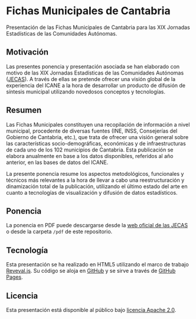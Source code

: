 # Fichas Municipales de Cantabria

Presentación de las Fichas Municipales de Cantabria para las XIX Jornadas Estadísticas de las Comunidades Autónomas. 

Motivación
----------
Las presentes ponencia y presentación asociada se han elaborado con motivo de las XIX Jornadas Estadísticas de las Comunidades Autónomas ([JECAS](http://jecas.es)). A través de ellas se pretende ofrecer una visión global de la experiencia del ICANE a la hora de desarrollar un producto de difusión de síntesis municipal utilizando novedosos conceptos y tecnologías.

Resumen
-------
Las Fichas Municipales constituyen una recopilación de información a nivel municipal, procedente de diversas fuentes (INE, INSS, Consejerías del Gobierno de Cantabria, etc.), que trata de ofrecer una visión general sobre las características socio-demográficas, económicas y de infraestructuras de cada uno de los 102 municipios de Cantabria. Esta publicación se elabora anualmente en base a los datos disponibles, referidos al año anterior, en las bases de datos del ICANE.

La presente ponencia resume los aspectos metodológicos, funcionales y técnicos más relevantes a la hora de llevar a cabo una reestructuración y dinamización total de la publicación, utilizando el último estado del arte en cuanto a tecnologías de visualización y difusión de datos estadísticos.

Ponencia
--------
La ponencia en PDF puede descargarse desde la [web oficial de las JECAS](http://jecas.es/ponencias/H1.pdf) o desde la carpeta `/pdf` de este repositorio.

Tecnología
----------
Esta presentación se ha realizado en HTML5 utilizando el marco de trabajo [Reveval.js](https://github.com/hakimel/reveal.js/). Su código se aloja en [GitHub](https://github.com/icane/munreport) y se sirve a través de [GitHub Pages](https://github.com/icane/munreport). 

Licencia
--------
Esta presentación está disponible al público bajo [licencia Apache 2.0](http://www.apache.org/licenses/LICENSE-2.0.html).
